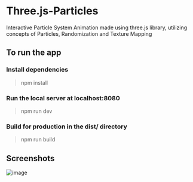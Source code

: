# Three.js-Particles

Interactive Particle System Animation made using three.js library, utilizing concepts of Particles, Randomization and Texture Mapping

## To run the app

### Install dependencies
> npm install

### Run the local server at localhost:8080
> npm run dev

### Build for production in the dist/ directory
> npm run build

## Screenshots

![image](https://user-images.githubusercontent.com/44070822/127781176-5f00dfdb-8c4b-4257-ac12-90b97cd6ecdd.png)
